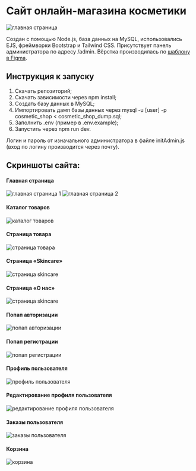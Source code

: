 # Сайт онлайн-магазина косметики


![главная страница](./readme/main-page.png)


Создан с помощью Node.js, база данных на MySQL, использовались EJS, фреймворки Bootstrap и Tailwind CSS. Присутствует панель администратора по адресу /admin. Вёрстка производилась по [шаблону в Figma](https://www.figma.com/design/pWO4aLIcrRv4syZeewb0Xy/skincare?node-id=0-1&m=dev&t=5uCm5ewaETfEF7YF-1).


## Инструкция к запуску
1. Скачать репозиторий;
2. Скачать зависимости через npm install;
3. Создать базу данных в MySQL;
4. Импортировать дамп базы данных через mysql -u [user] -p cosmetic_shop < cosmetic_shop_dump.sql;
5. Заполнить .env (пример в .env.example);
6. Запустить через npm run dev.

Логин и пароль от изначального администратора в файле initAdmin.js (вход по логину производится через почту).


## Скриншоты сайта:


#### Главная страница

![главная страница 1](./readme/main-page-1.png)
![главная страница 2](./readme/main-page-2.png)


#### Каталог товаров

![каталог товаров](./readme/catalogue.png)


#### Страница товара

![страница товара](./readme/catalogue-product-info.png)


#### Страница «Skincare»

![страница skincare](./readme/skincare.png)


#### Страница «О нас»

![страница skincare](./readme/about.png)


#### Попап авторизации

![попап авторизации](./readme/popup-login.png)


#### Попап регистрации

![попап регистрации](./readme/popup-register.png)


#### Профиль пользователя

![профиль пользователя](./readme/user-info.png)


#### Редактирование профиля пользователя

![редактирование профиля пользователя](./readme/user-edit.png)


#### Заказы пользователя

![заказы пользователя](./readme/user-orders.png)


#### Корзина

![корзина](./readme/cart.png)
